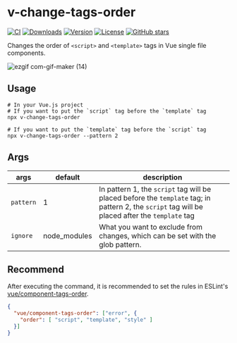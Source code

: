 #  v-change-tags-order
[![CI](https://github.com/kawamataryo/v-change-tags-order/actions/workflows/ci.yml/badge.svg)](https://github.com/kawamataryo/v-change-tags-order/actions/workflows/ci.yml)
<a href="https://npmcharts.com/compare/v-change-tags-order?minimal=true"><img src="https://img.shields.io/npm/dt/v-change-tags-order.svg" alt="Downloads"></a>
<a href="https://www.npmjs.com/package/v-change-tags-order"><img src="https://img.shields.io/npm/v/v-change-tags-order.svg" alt="Version"></a>
<a href="https://www.npmjs.com/package/v-change-tags-order"><img src="https://img.shields.io/npm/l/v-change-tags-order.svg" alt="License"></a>
<a href="https://github.com/kawamataryo/v-change-tags-order" target="__blank"><img alt="GitHub stars" src="https://img.shields.io/github/stars/kawamataryo/v-change-tags-order?style=social"></a>

Changes the order of `<script>` and `<template>` tags in Vue single file components.

![ezgif com-gif-maker (14)](https://user-images.githubusercontent.com/11070996/129812609-b74e74aa-7d32-4d3c-a392-1a2accf971b9.gif)


## Usage

```
# In your Vue.js project
# If you want to put the `script` tag before the `template` tag
npx v-change-tags-order

# If you want to put the `template` tag before the `script` tag
npx v-change-tags-order --pattern 2
```

## Args

|args|default|description|
|---|---|---|
|`pattern`| 1 | In pattern 1, the `script` tag will be placed before the `template` tag; in pattern 2, the `script` tag will be placed after the `template` tag |
|`ignore`| node_modules | What you want to exclude from changes, which can be set with the glob pattern. |

## Recommend

After executing the command, it is recommended to set the rules in ESLint's [vue/component-tags-order](https://eslint.vuejs.org/rules/component-tags-order.html).

```json
{
  "vue/component-tags-order": ["error", {
    "order": [ "script", "template", "style" ]
  }]
}
```
